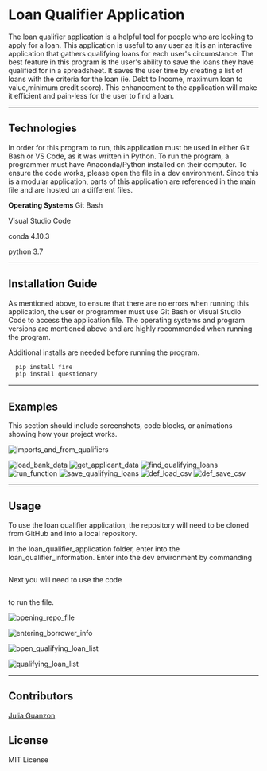 # Loan Qualifier Application

The loan qualifier application is a helpful tool for people who are looking to apply for a loan. This application is useful to any user as it is an interactive application that gathers qualifying loans for each user's circumstance. The best feature in this program is the user's ability to save the loans they have qualified for in a spreadsheet. It saves the user time by creating a list of loans with the criteria for the loan (ie. Debt to Income, maximum loan to value,minimum credit score). This enhancement to the application will make it efficient and pain-less for the user to find a loan.

---

## Technologies

In order for this program to run, this application must be used in either Git Bash or VS Code, as it was written in Python. To run the program, a programmer must have Anaconda/Python installed on their computer. To ensure the code works, please open the file in a dev environment. Since this is a modular application, parts of this application are referenced in the main file and are hosted on a different files.

**Operating Systems**
Git Bash

Visual Studio Code

conda 4.10.3

python 3.7


---

## Installation Guide

As mentioned above, to ensure that there are no errors when running this application, the user or programmer must use Git Bash or Visual Studio Code to access the application file. The operating systems and program versions are mentioned above and are highly recommended when running the program.

Additional installs are needed before running the program.

```python
  pip install fire
  pip install questionary
```
---

## Examples

This section should include screenshots, code blocks, or animations showing how your project works.

![imports_and_from_qualifiers](https://user-images.githubusercontent.com/84649228/125153665-3892cf00-e10a-11eb-8cce-222aeaf5e0de.PNG)

![load_bank_data](https://user-images.githubusercontent.com/84649228/125153667-4183a080-e10a-11eb-990d-479986cfe059.PNG)
![get_applicant_data](https://user-images.githubusercontent.com/84649228/125153669-43e5fa80-e10a-11eb-8065-8caa0ddce7f2.PNG)
![find_qualifying_loans](https://user-images.githubusercontent.com/84649228/125153670-46e0eb00-e10a-11eb-86f4-afff1ccb1d58.PNG)
![run_function](https://user-images.githubusercontent.com/84649228/125153673-48aaae80-e10a-11eb-9a08-e7502b2033c0.PNG)
![save_qualifying_loans](https://user-images.githubusercontent.com/84649228/125153674-4b0d0880-e10a-11eb-9616-89be136651ac.PNG)
![def_load_csv](https://user-images.githubusercontent.com/84649228/125153725-97584880-e10a-11eb-9cec-f52e2b355c0b.PNG)
![def_save_csv](https://user-images.githubusercontent.com/84649228/125153727-9b846600-e10a-11eb-916a-c6712fc2b86f.PNG)





---

## Usage

To use the loan qualifier application, the repository will need to be cloned from GitHub and into a local repository.

In the loan_qualifier_application folder, enter into the loan_qualifier_information. Enter into the dev environment by commanding 
``` conda activate dev
```
Next you will need to use the code

```python app.py
```
to run the file.



![opening_repo_file](https://user-images.githubusercontent.com/84649228/125153554-56136900-e109-11eb-8da5-0ce748334148.PNG)

![entering_borrower_info](https://user-images.githubusercontent.com/84649228/125153522-2a907e80-e109-11eb-96e5-a9cb23dccd99.PNG)


![open_qualifying_loan_list](https://user-images.githubusercontent.com/84649228/125153551-527fe200-e109-11eb-8c65-28d2978d2a0d.PNG)

![qualifying_loan_list](https://user-images.githubusercontent.com/84649228/125153556-590e5980-e109-11eb-84d8-adae7a7eaf23.PNG)


---

## Contributors

[Julia Guanzon](www.linkedin.com/in/julia-guanzon)

## License

MIT License
